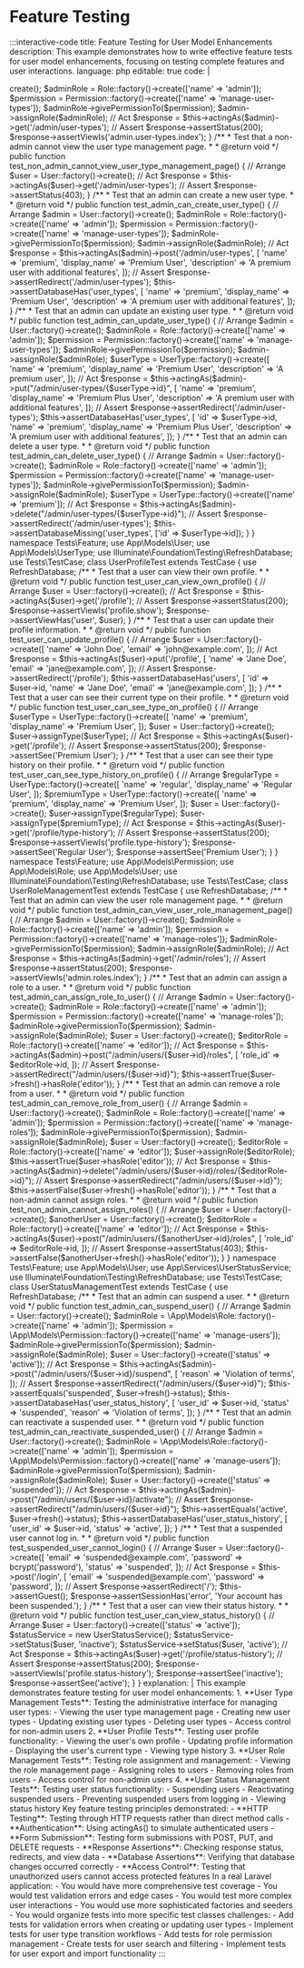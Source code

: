 # Feature Testing

:::interactive-code
title: Feature Testing for User Model Enhancements
description: This example demonstrates how to write effective feature tests for user model enhancements, focusing on testing complete features and user interactions.
language: php
editable: true
code: |
  <?php
  
  namespace Tests\Feature;
  
  use App\Models\Permission;
  use App\Models\Role;
  use App\Models\User;
  use App\Models\UserType;
  use Illuminate\Foundation\Testing\RefreshDatabase;
  use Tests\TestCase;
  
  class UserTypeManagementTest extends TestCase
  {
      use RefreshDatabase;
      
      /**
       * Test that an admin can view the user type management page.
       *
       * @return void
       */
      public function test_admin_can_view_user_type_management_page()
      {
          // Arrange
          $admin = User::factory()->create();
          $adminRole = Role::factory()->create(['name' => 'admin']);
          $permission = Permission::factory()->create(['name' => 'manage-user-types']);
          
          $adminRole->givePermissionTo($permission);
          $admin->assignRole($adminRole);
          
          // Act
          $response = $this->actingAs($admin)->get('/admin/user-types');
          
          // Assert
          $response->assertStatus(200);
          $response->assertViewIs('admin.user-types.index');
      }
      
      /**
       * Test that a non-admin cannot view the user type management page.
       *
       * @return void
       */
      public function test_non_admin_cannot_view_user_type_management_page()
      {
          // Arrange
          $user = User::factory()->create();
          
          // Act
          $response = $this->actingAs($user)->get('/admin/user-types');
          
          // Assert
          $response->assertStatus(403);
      }
      
      /**
       * Test that an admin can create a new user type.
       *
       * @return void
       */
      public function test_admin_can_create_user_type()
      {
          // Arrange
          $admin = User::factory()->create();
          $adminRole = Role::factory()->create(['name' => 'admin']);
          $permission = Permission::factory()->create(['name' => 'manage-user-types']);
          
          $adminRole->givePermissionTo($permission);
          $admin->assignRole($adminRole);
          
          // Act
          $response = $this->actingAs($admin)->post('/admin/user-types', [
              'name' => 'premium',
              'display_name' => 'Premium User',
              'description' => 'A premium user with additional features',
          ]);
          
          // Assert
          $response->assertRedirect('/admin/user-types');
          $this->assertDatabaseHas('user_types', [
              'name' => 'premium',
              'display_name' => 'Premium User',
              'description' => 'A premium user with additional features',
          ]);
      }
      
      /**
       * Test that an admin can update an existing user type.
       *
       * @return void
       */
      public function test_admin_can_update_user_type()
      {
          // Arrange
          $admin = User::factory()->create();
          $adminRole = Role::factory()->create(['name' => 'admin']);
          $permission = Permission::factory()->create(['name' => 'manage-user-types']);
          
          $adminRole->givePermissionTo($permission);
          $admin->assignRole($adminRole);
          
          $userType = UserType::factory()->create([
              'name' => 'premium',
              'display_name' => 'Premium User',
              'description' => 'A premium user',
          ]);
          
          // Act
          $response = $this->actingAs($admin)->put("/admin/user-types/{$userType->id}", [
              'name' => 'premium',
              'display_name' => 'Premium Plus User',
              'description' => 'A premium user with additional features',
          ]);
          
          // Assert
          $response->assertRedirect('/admin/user-types');
          $this->assertDatabaseHas('user_types', [
              'id' => $userType->id,
              'name' => 'premium',
              'display_name' => 'Premium Plus User',
              'description' => 'A premium user with additional features',
          ]);
      }
      
      /**
       * Test that an admin can delete a user type.
       *
       * @return void
       */
      public function test_admin_can_delete_user_type()
      {
          // Arrange
          $admin = User::factory()->create();
          $adminRole = Role::factory()->create(['name' => 'admin']);
          $permission = Permission::factory()->create(['name' => 'manage-user-types']);
          
          $adminRole->givePermissionTo($permission);
          $admin->assignRole($adminRole);
          
          $userType = UserType::factory()->create(['name' => 'premium']);
          
          // Act
          $response = $this->actingAs($admin)->delete("/admin/user-types/{$userType->id}");
          
          // Assert
          $response->assertRedirect('/admin/user-types');
          $this->assertDatabaseMissing('user_types', ['id' => $userType->id]);
      }
  }
  
  namespace Tests\Feature;
  
  use App\Models\User;
  use App\Models\UserType;
  use Illuminate\Foundation\Testing\RefreshDatabase;
  use Tests\TestCase;
  
  class UserProfileTest extends TestCase
  {
      use RefreshDatabase;
      
      /**
       * Test that a user can view their own profile.
       *
       * @return void
       */
      public function test_user_can_view_own_profile()
      {
          // Arrange
          $user = User::factory()->create();
          
          // Act
          $response = $this->actingAs($user)->get('/profile');
          
          // Assert
          $response->assertStatus(200);
          $response->assertViewIs('profile.show');
          $response->assertViewHas('user', $user);
      }
      
      /**
       * Test that a user can update their profile information.
       *
       * @return void
       */
      public function test_user_can_update_profile()
      {
          // Arrange
          $user = User::factory()->create([
              'name' => 'John Doe',
              'email' => 'john@example.com',
          ]);
          
          // Act
          $response = $this->actingAs($user)->put('/profile', [
              'name' => 'Jane Doe',
              'email' => 'jane@example.com',
          ]);
          
          // Assert
          $response->assertRedirect('/profile');
          $this->assertDatabaseHas('users', [
              'id' => $user->id,
              'name' => 'Jane Doe',
              'email' => 'jane@example.com',
          ]);
      }
      
      /**
       * Test that a user can see their current type on their profile.
       *
       * @return void
       */
      public function test_user_can_see_type_on_profile()
      {
          // Arrange
          $userType = UserType::factory()->create([
              'name' => 'premium',
              'display_name' => 'Premium User',
          ]);
          
          $user = User::factory()->create();
          $user->assignType($userType);
          
          // Act
          $response = $this->actingAs($user)->get('/profile');
          
          // Assert
          $response->assertStatus(200);
          $response->assertSee('Premium User');
      }
      
      /**
       * Test that a user can see their type history on their profile.
       *
       * @return void
       */
      public function test_user_can_see_type_history_on_profile()
      {
          // Arrange
          $regularType = UserType::factory()->create([
              'name' => 'regular',
              'display_name' => 'Regular User',
          ]);
          
          $premiumType = UserType::factory()->create([
              'name' => 'premium',
              'display_name' => 'Premium User',
          ]);
          
          $user = User::factory()->create();
          $user->assignType($regularType);
          $user->assignType($premiumType);
          
          // Act
          $response = $this->actingAs($user)->get('/profile/type-history');
          
          // Assert
          $response->assertStatus(200);
          $response->assertViewIs('profile.type-history');
          $response->assertSee('Regular User');
          $response->assertSee('Premium User');
      }
  }
  
  namespace Tests\Feature;
  
  use App\Models\Permission;
  use App\Models\Role;
  use App\Models\User;
  use Illuminate\Foundation\Testing\RefreshDatabase;
  use Tests\TestCase;
  
  class UserRoleManagementTest extends TestCase
  {
      use RefreshDatabase;
      
      /**
       * Test that an admin can view the user role management page.
       *
       * @return void
       */
      public function test_admin_can_view_user_role_management_page()
      {
          // Arrange
          $admin = User::factory()->create();
          $adminRole = Role::factory()->create(['name' => 'admin']);
          $permission = Permission::factory()->create(['name' => 'manage-roles']);
          
          $adminRole->givePermissionTo($permission);
          $admin->assignRole($adminRole);
          
          // Act
          $response = $this->actingAs($admin)->get('/admin/roles');
          
          // Assert
          $response->assertStatus(200);
          $response->assertViewIs('admin.roles.index');
      }
      
      /**
       * Test that an admin can assign a role to a user.
       *
       * @return void
       */
      public function test_admin_can_assign_role_to_user()
      {
          // Arrange
          $admin = User::factory()->create();
          $adminRole = Role::factory()->create(['name' => 'admin']);
          $permission = Permission::factory()->create(['name' => 'manage-roles']);
          
          $adminRole->givePermissionTo($permission);
          $admin->assignRole($adminRole);
          
          $user = User::factory()->create();
          $editorRole = Role::factory()->create(['name' => 'editor']);
          
          // Act
          $response = $this->actingAs($admin)->post("/admin/users/{$user->id}/roles", [
              'role_id' => $editorRole->id,
          ]);
          
          // Assert
          $response->assertRedirect("/admin/users/{$user->id}");
          $this->assertTrue($user->fresh()->hasRole('editor'));
      }
      
      /**
       * Test that an admin can remove a role from a user.
       *
       * @return void
       */
      public function test_admin_can_remove_role_from_user()
      {
          // Arrange
          $admin = User::factory()->create();
          $adminRole = Role::factory()->create(['name' => 'admin']);
          $permission = Permission::factory()->create(['name' => 'manage-roles']);
          
          $adminRole->givePermissionTo($permission);
          $admin->assignRole($adminRole);
          
          $user = User::factory()->create();
          $editorRole = Role::factory()->create(['name' => 'editor']);
          
          $user->assignRole($editorRole);
          $this->assertTrue($user->hasRole('editor'));
          
          // Act
          $response = $this->actingAs($admin)->delete("/admin/users/{$user->id}/roles/{$editorRole->id}");
          
          // Assert
          $response->assertRedirect("/admin/users/{$user->id}");
          $this->assertFalse($user->fresh()->hasRole('editor'));
      }
      
      /**
       * Test that a non-admin cannot assign roles.
       *
       * @return void
       */
      public function test_non_admin_cannot_assign_roles()
      {
          // Arrange
          $user = User::factory()->create();
          $anotherUser = User::factory()->create();
          $editorRole = Role::factory()->create(['name' => 'editor']);
          
          // Act
          $response = $this->actingAs($user)->post("/admin/users/{$anotherUser->id}/roles", [
              'role_id' => $editorRole->id,
          ]);
          
          // Assert
          $response->assertStatus(403);
          $this->assertFalse($anotherUser->fresh()->hasRole('editor'));
      }
  }
  
  namespace Tests\Feature;
  
  use App\Models\User;
  use App\Services\UserStatusService;
  use Illuminate\Foundation\Testing\RefreshDatabase;
  use Tests\TestCase;
  
  class UserStatusManagementTest extends TestCase
  {
      use RefreshDatabase;
      
      /**
       * Test that an admin can suspend a user.
       *
       * @return void
       */
      public function test_admin_can_suspend_user()
      {
          // Arrange
          $admin = User::factory()->create();
          $adminRole = \App\Models\Role::factory()->create(['name' => 'admin']);
          $permission = \App\Models\Permission::factory()->create(['name' => 'manage-users']);
          
          $adminRole->givePermissionTo($permission);
          $admin->assignRole($adminRole);
          
          $user = User::factory()->create(['status' => 'active']);
          
          // Act
          $response = $this->actingAs($admin)->post("/admin/users/{$user->id}/suspend", [
              'reason' => 'Violation of terms',
          ]);
          
          // Assert
          $response->assertRedirect("/admin/users/{$user->id}");
          $this->assertEquals('suspended', $user->fresh()->status);
          $this->assertDatabaseHas('user_status_history', [
              'user_id' => $user->id,
              'status' => 'suspended',
              'reason' => 'Violation of terms',
          ]);
      }
      
      /**
       * Test that an admin can reactivate a suspended user.
       *
       * @return void
       */
      public function test_admin_can_reactivate_suspended_user()
      {
          // Arrange
          $admin = User::factory()->create();
          $adminRole = \App\Models\Role::factory()->create(['name' => 'admin']);
          $permission = \App\Models\Permission::factory()->create(['name' => 'manage-users']);
          
          $adminRole->givePermissionTo($permission);
          $admin->assignRole($adminRole);
          
          $user = User::factory()->create(['status' => 'suspended']);
          
          // Act
          $response = $this->actingAs($admin)->post("/admin/users/{$user->id}/activate");
          
          // Assert
          $response->assertRedirect("/admin/users/{$user->id}");
          $this->assertEquals('active', $user->fresh()->status);
          $this->assertDatabaseHas('user_status_history', [
              'user_id' => $user->id,
              'status' => 'active',
          ]);
      }
      
      /**
       * Test that a suspended user cannot log in.
       *
       * @return void
       */
      public function test_suspended_user_cannot_login()
      {
          // Arrange
          $user = User::factory()->create([
              'email' => 'suspended@example.com',
              'password' => bcrypt('password'),
              'status' => 'suspended',
          ]);
          
          // Act
          $response = $this->post('/login', [
              'email' => 'suspended@example.com',
              'password' => 'password',
          ]);
          
          // Assert
          $response->assertRedirect('/');
          $this->assertGuest();
          $response->assertSessionHas('error', 'Your account has been suspended.');
      }
      
      /**
       * Test that a user can view their status history.
       *
       * @return void
       */
      public function test_user_can_view_status_history()
      {
          // Arrange
          $user = User::factory()->create(['status' => 'active']);
          $statusService = new UserStatusService();
          
          $statusService->setStatus($user, 'inactive');
          $statusService->setStatus($user, 'active');
          
          // Act
          $response = $this->actingAs($user)->get('/profile/status-history');
          
          // Assert
          $response->assertStatus(200);
          $response->assertViewIs('profile.status-history');
          $response->assertSee('inactive');
          $response->assertSee('active');
      }
  }
explanation: |
  This example demonstrates feature testing for user model enhancements:
  
  1. **User Type Management Tests**: Testing the administrative interface for managing user types:
     - Viewing the user type management page
     - Creating new user types
     - Updating existing user types
     - Deleting user types
     - Access control for non-admin users
  
  2. **User Profile Tests**: Testing user profile functionality:
     - Viewing the user's own profile
     - Updating profile information
     - Displaying the user's current type
     - Viewing type history
  
  3. **User Role Management Tests**: Testing role assignment and management:
     - Viewing the role management page
     - Assigning roles to users
     - Removing roles from users
     - Access control for non-admin users
  
  4. **User Status Management Tests**: Testing user status functionality:
     - Suspending users
     - Reactivating suspended users
     - Preventing suspended users from logging in
     - Viewing status history
  
  Key feature testing principles demonstrated:
  
  - **HTTP Testing**: Testing through HTTP requests rather than direct method calls
  - **Authentication**: Using actingAs() to simulate authenticated users
  - **Form Submission**: Testing form submissions with POST, PUT, and DELETE requests
  - **Response Assertions**: Checking response status, redirects, and view data
  - **Database Assertions**: Verifying that database changes occurred correctly
  - **Access Control**: Testing that unauthorized users cannot access protected features
  
  In a real Laravel application:
  - You would have more comprehensive test coverage
  - You would test validation errors and edge cases
  - You would test more complex user interactions
  - You would use more sophisticated factories and seeders
  - You would organize tests into more specific test classes
challenges:
  - Add tests for validation errors when creating or updating user types
  - Implement tests for user type transition workflows
  - Add tests for role permission management
  - Create tests for user search and filtering
  - Implement tests for user export and import functionality
:::
